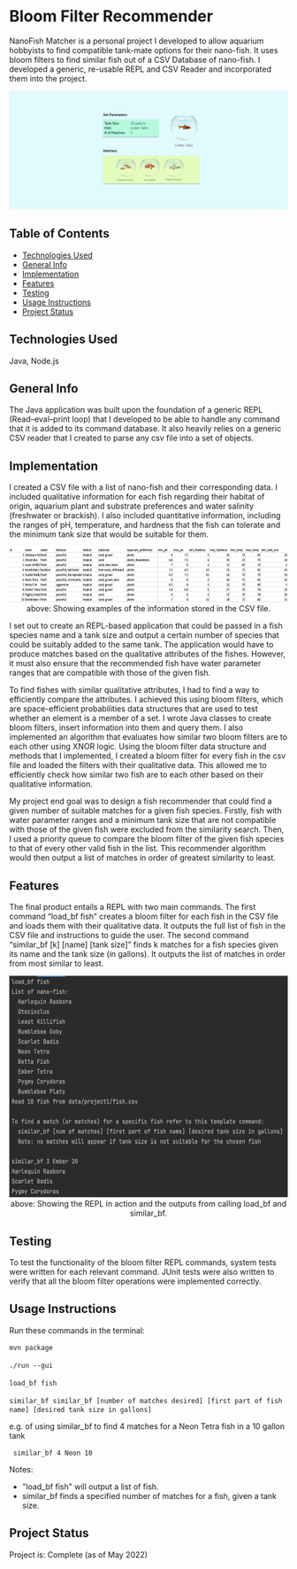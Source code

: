 # Bloom Filter Recommender

NanoFish Matcher is a personal project I developed to allow aquarium hobbyists to find compatible tank-mate options for their nano-fish. It uses bloom filters to find similar fish out of a CSV Database of nano-fish. I developed a generic, re-usable REPL and CSV Reader and incorporated them into the project.

<p align="center">
    <img src="./assets/nanofish.png" alt="" width="1000">
</p>

## Table of Contents
* [Technologies Used](#technologies-used)
* [General Info](#general-info)
* [Implementation](#implementation)
* [Features](#features)
* [Testing](#testing)
* [Usage Instructions](#usage-instructions)
* [Project Status](#project-status)
<!-- * [License](#license) -->

## Technologies Used
Java, Node.js

## General Info

The Java application was built upon the foundation of a generic REPL (Read–eval–print loop) that I developed to be able to handle any command that it is added to its command database. It also heavily relies on a generic CSV reader that I created to parse any csv file into a set of objects.

## Implementation

I created a CSV file with a list of nano-fish and their corresponding data. I included qualitative information for each fish regarding their habitat of origin, aquarium plant and substrate preferences and water salinity (freshwater or brackish). I also included quantitative information, including the ranges of pH, temperature, and hardness that the fish can tolerate and the minimum tank size that would be suitable for them.

<p align="center">
    <img src="./assets/fish_data.png" height=100 alt="">
    <br>
above: Showing examples of the information stored in the CSV file.
</p>

I set out to create an REPL-based application that could be passed in a fish species name and a tank size and output a certain number of species that could be suitably added to the same tank. The application would have to produce matches based on the qualitative attributes of the fishes. However, it must also ensure that the recommended fish have water parameter ranges that are compatible with those of the given fish.

To find fishes with similar qualitative attributes, I had to find a way to efficiently compare the attributes. I achieved this using bloom filters, which are space-efficient probabilities data structures that are used to test whether an element is a member of a set. I wrote Java classes to create bloom filters, insert information into them and query them. I also implemented an algorithm that evaluates how similar two bloom filters are to each other using XNOR logic. Using the bloom filter data structure and methods that I implemented, I created a bloom filter for every fish in the csv file and loaded the filters with their qualitative data. This allowed me to efficiently check how similar two fish are to each other based on their qualitative information.

My project end goal was to design a fish recommender that could find a given number of suitable matches for a given fish species. Firstly, fish with water parameter ranges and a minimum tank size that are not compatible with those of the given fish were excluded from the similarity search. Then, I used a priority queue to compare the bloom filter of the given fish species to that of every other valid fish in the list. This recommender algorithm would then output a list of matches in order of greatest similarity to least.

## Features

The final product entails a REPL with two main commands. The first command “load_bf fish” creates a bloom filter for each fish in the CSV file and loads them with their qualitative data. It outputs the full list of fish in the CSV file and instructions to guide the user. The second command “similar_bf [k] [name] [tank size]” finds k matches for a fish species given its name and the tank size (in gallons). It outputs the list of matches in order from most similar to least.

<p align="center">
    <img src="./assets/nanofishterminal.png" height=400 alt="">
    <br>
    above: Showing the REPL in action and the outputs from calling load_bf and similar_bf.
</p>


## Testing

To test the functionality of the bloom filter REPL commands, system tests were written for each relevant command. JUnit tests were also written to verify that all the bloom filter operations were implemented correctly.

## Usage Instructions

Run these commands in the terminal:

    mvn package

    ./run --gui

    load_bf fish

    similar_bf similar_bf [number of matches desired] [first part of fish name] [desired tank size in gallons]

e.g. of using similar_bf to find 4 matches for a Neon Tetra fish in a 10 gallon tank

     similar_bf 4 Neon 10

Notes:
- "load_bf fish" will output a list of fish.
- similar_bf finds a specified number of matches for a fish, given a tank size.

## Project Status
Project is: Complete (as of May 2022)

